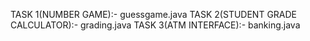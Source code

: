 TASK 1(NUMBER GAME):- guessgame.java
TASK 2(STUDENT GRADE CALCULATOR):- grading.java
TASK 3(ATM INTERFACE):- banking.java
